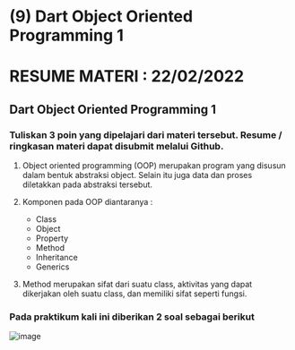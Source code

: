 # (9) Dart Object Oriented Programming 1

# RESUME MATERI : 22/02/2022

## Dart Object Oriented Programming 1

### Tuliskan 3 poin yang dipelajari dari materi tersebut. Resume / ringkasan materi dapat disubmit melalui Github.


1. Object oriented programming (OOP) merupakan program yang disusun dalam bentuk abstraksi object. Selain itu juga data dan proses diletakkan pada abstraksi tersebut.
     

2. Komponen pada OOP diantaranya :
    - Class 
    - Object
    - Property
    - Method
    - Inheritance
    - Generics

3. Method merupakan sifat dari suatu class, aktivitas yang dapat dikerjakan oleh suatu class, dan memiliki sifat seperti fungsi.

### Pada praktikum kali ini diberikan 2 soal sebagai berikut

![image](/screenshots/soal.png)

 
